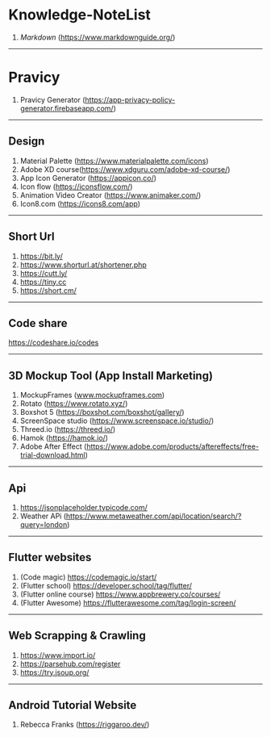 # Knowledge-NoteList

1. *Markdown*  (https://www.markdownguide.org/)
-------

# Pravicy
1. Pravicy Generator (https://app-privacy-policy-generator.firebaseapp.com/)

---
##  **Design** 
1. Material Palette (https://www.materialpalette.com/icons)
2. Adobe XD course(https://www.xdguru.com/adobe-xd-course/)
3. App Icon Generator (https://appicon.co/)
4. Icon flow (https://iconsflow.com/)
5. Animation Video Creator (https://www.animaker.com/)
6. Icon8.com  (https://icons8.com/app)
---

## Short Url 
1. https://bit.ly/
2. https://www.shorturl.at/shortener.php
3. https://cutt.ly/
4. https://tiny.cc
5. https://short.cm/

---
## Code share
https://codeshare.io/codes

---

## 3D Mockup Tool (App Install Marketing)
1. MockupFrames (www.mockupframes.com)
2. Rotato (https://www.rotato.xyz/)
3. Boxshot 5 (https://boxshot.com/boxshot/gallery/)
4. ScreenSpace studio (https://www.screenspace.io/studio/)
5. Threed.io (https://threed.io/)
6. Hamok (https://hamok.io/)
7. Adobe After Effect (https://www.adobe.com/products/aftereffects/free-trial-download.html)
----

## Api
1. https://jsonplaceholder.typicode.com/
2. Weather APi (https://www.metaweather.com/api/location/search/?query=london)
----

## Flutter websites
1. (Code magic) https://codemagic.io/start/
2. (Flutter school) https://developer.school/tag/flutter/ 
3. (Flutter online course) https://www.appbrewery.co/courses/
4. (Flutter Awesome) https://flutterawesome.com/tag/login-screen/
-------

## Web Scrapping & Crawling
1. https://www.import.io/
2. https://parsehub.com/register
3. https://try.jsoup.org/
------

## Android Tutorial Website
1. Rebecca Franks (https://riggaroo.dev/)
